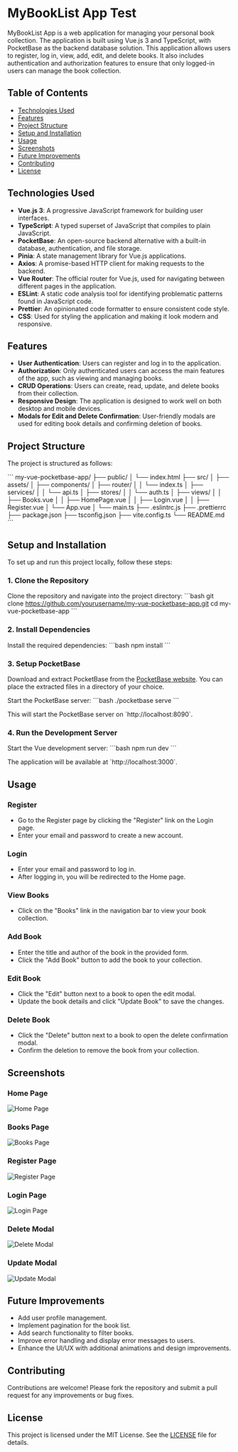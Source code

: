 
# MyBookList App Test

MyBookList App is a web application for managing your personal book collection. The application is built using Vue.js 3 and TypeScript, with PocketBase as the backend database solution. This application allows users to register, log in, view, add, edit, and delete books. It also includes authentication and authorization features to ensure that only logged-in users can manage the book collection.

## Table of Contents
- [Technologies Used](#technologies-used)
- [Features](#features)
- [Project Structure](#project-structure)
- [Setup and Installation](#setup-and-installation)
- [Usage](#usage)
- [Screenshots](#screenshots)
- [Future Improvements](#future-improvements)
- [Contributing](#contributing)
- [License](#license)

## Technologies Used

- **Vue.js 3**: A progressive JavaScript framework for building user interfaces.
- **TypeScript**: A typed superset of JavaScript that compiles to plain JavaScript.
- **PocketBase**: An open-source backend alternative with a built-in database, authentication, and file storage.
- **Pinia**: A state management library for Vue.js applications.
- **Axios**: A promise-based HTTP client for making requests to the backend.
- **Vue Router**: The official router for Vue.js, used for navigating between different pages in the application.
- **ESLint**: A static code analysis tool for identifying problematic patterns found in JavaScript code.
- **Prettier**: An opinionated code formatter to ensure consistent code style.
- **CSS**: Used for styling the application and making it look modern and responsive.

## Features

- **User Authentication**: Users can register and log in to the application.
- **Authorization**: Only authenticated users can access the main features of the app, such as viewing and managing books.
- **CRUD Operations**: Users can create, read, update, and delete books from their collection.
- **Responsive Design**: The application is designed to work well on both desktop and mobile devices.
- **Modals for Edit and Delete Confirmation**: User-friendly modals are used for editing book details and confirming deletion of books.

## Project Structure

The project is structured as follows:

\`\`\`
my-vue-pocketbase-app/
├── public/
│   └── index.html
├── src/
│   ├── assets/
│   ├── components/
│   ├── router/
│   │   └── index.ts
│   ├── services/
│   │   └── api.ts
│   ├── stores/
│   │   └── auth.ts
│   ├── views/
│   │   ├── Books.vue
│   │   ├── HomePage.vue
│   │   ├── Login.vue
│   │   ├── Register.vue
│   └── App.vue
│   └── main.ts
├── .eslintrc.js
├── .prettierrc
├── package.json
├── tsconfig.json
├── vite.config.ts
└── README.md
\`\`\`

## Setup and Installation

To set up and run this project locally, follow these steps:

### 1. Clone the Repository

Clone the repository and navigate into the project directory:
\`\`\`bash
git clone https://github.com/yourusername/my-vue-pocketbase-app.git
cd my-vue-pocketbase-app
\`\`\`

### 2. Install Dependencies

Install the required dependencies:
\`\`\`bash
npm install
\`\`\`

### 3. Setup PocketBase

Download and extract PocketBase from the [PocketBase website](https://pocketbase.io/). You can place the extracted files in a directory of your choice. 

Start the PocketBase server:
\`\`\`bash
./pocketbase serve
\`\`\`

This will start the PocketBase server on \`http://localhost:8090\`.

### 4. Run the Development Server

Start the Vue development server:
\`\`\`bash
npm run dev
\`\`\`

The application will be available at \`http://localhost:3000\`.

## Usage

### Register

- Go to the Register page by clicking the "Register" link on the Login page.
- Enter your email and password to create a new account.

### Login

- Enter your email and password to log in.
- After logging in, you will be redirected to the Home page.

### View Books

- Click on the "Books" link in the navigation bar to view your book collection.

### Add Book

- Enter the title and author of the book in the provided form.
- Click the "Add Book" button to add the book to your collection.

### Edit Book

- Click the "Edit" button next to a book to open the edit modal.
- Update the book details and click "Update Book" to save the changes.

### Delete Book

- Click the "Delete" button next to a book to open the delete confirmation modal.
- Confirm the deletion to remove the book from your collection.

## Screenshots

### Home Page
![Home Page](screenshots/home.png)

### Books Page
![Books Page](screenshots/books.png)

### Register Page
![Register Page](screenshots/register.png)

### Login Page
![Login Page](screenshots/login.png)

### Delete Modal
![Delete Modal](screenshots/deletemodal.png)

### Update Modal
![Update Modal](screenshots/updatemodal.png)


## Future Improvements

- Add user profile management.
- Implement pagination for the book list.
- Add search functionality to filter books.
- Improve error handling and display error messages to users.
- Enhance the UI/UX with additional animations and design improvements.

## Contributing

Contributions are welcome! Please fork the repository and submit a pull request for any improvements or bug fixes.

## License

This project is licensed under the MIT License. See the [LICENSE](LICENSE) file for details.
